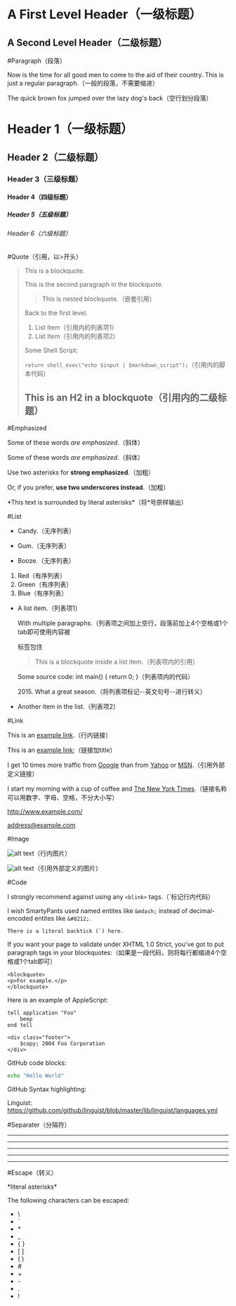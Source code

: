 A First Level Header（一级标题）
====================
A Second Level Header（二级标题）
---------------------

#Paragraph（段落）

Now is the time for all good men to come to the aid of their country. This is just a regular paragraph.（一般的段落，不需要缩进）

The quick brown fox jumped over the lazy dog's back（空行划分段落）

# Header 1（一级标题）
## Header 2（二级标题）
### Header 3（三级标题）
#### Header 4（四级标题）
##### Header 5（五级标题）
###### Header 6（六级标题）

#Quote（引用，以>开头）

> This is a blockquote.
>
> This is the second paragraph in the blockquote.
> 
> > This is nested blockquote.（嵌套引用）
>
> Back to the first level.
>
> 1. List Item（引用内的列表项1）
> 2. List Item（引用内的列表项2）
>
> Some Shell Script:
>
> `return shell_exec("echo $input | $markdown_script");`（引用内的脚本代码）
>
> ## This is an H2 in a blockquote（引用内的二级标题）

#Emphasized

Some of these words *are emphasized*.（斜体）

Some of these words _are emphasized_.（斜体）

Use two asterisks for **strong emphasized**.（加粗）

Or, if you prefer, __use two underscores instead__.（加粗）

\*This text is surrounded by literal asterisks\*（将*号原样输出）

#List

* Candy.（无序列表）
+ Gum.（无序列表）
- Booze.（无序列表）


1. Red（有序列表）
2. Green（有序列表）
3. Blue（有序列表）


* A list item.（列表项1）

	With multiple paragraphs.（列表项之间加上空行，段落前加上4个空格或1个tab即可使用内容被<p>标签包住
	> This is a blockquote
	> inside a list item.（列表项内的引用）
	
	Some source code:
		int main() { return 0; }（列表项内的代码）
		
	2015\. What a great season.（将列表项标记--英文句号--进行转义）

* Another item in the list.（列表项2）


#Link

This is an [example link](http://example.com/).（行内链接）

This is an [example link](http://example.com/ "with a title");（链接加title）

I get 10 times more traffic from [Google][1] than from [Yahoo][2] or [MSN][3].（引用外部定义链接）

[1]: http://www.google.com/ "Google"
[2]: http://search.yahoo.com/ "Yahoo Search"
[3]: <http://search.msn.com/> (MSN Search)

I start my morning with a cup of coffee and [The New York Times][NY Times].（链接名称可以用数字、字母、空格，不分大小写）

[ny times]: http://www.nytimes.com/

<http://www.example.com/>

<address@example.com>

#Image

![alt text](http://www.google.cn/landing/cnexp/google-search.png "Title")（行内图片）

![alt text][id]（引用外部定义的图片）

[id]: http://www.google.cn/landing/cnexp/google-search.png "Title"

#Code

I strongly recommend against using any `<blink>` tags.（\`标记行内代码）

I wish SmartyPants used named entites like `&mdash;` instead of decimal-encoded entites like `&#8212;`.

``There is a literal backtick (`) here.``

If you want your page to validate under XHTML 1.0 Strict, you've got to put paragraph tags in your blockquotes:（如果是一段代码，则将每行都缩进4个空格或1个tab即可）

	<blockquote>
	<p>For example.</p>
	</blockquote>

Here is an example of AppleScript:

	tell application "Foo"
		beep
	end tell

	<div class="footer">
		$copy; 2004 Foo Corporation
	</div>

GitHub code blocks:

```bash
echo "Hello World"
```

GitHub Syntax highlighting:

Linguist: https://github.com/github/linguist/blob/master/lib/linguist/languages.yml

#Separater（分隔符）

* * *

***

*****

- - -

----------------

#Escape（转义）

\*literal asterisks\*

The following characters can be escaped:
* \\
* \`
* \*
* \_
* \{ \}
* \[ \]
* \( \)
* \#
* \+
* \-
* \.
* \!